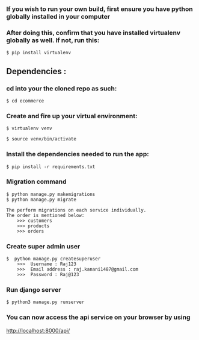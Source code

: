 ### If you wish to run your own build, first ensure you have python globally installed in your computer

### After doing this, confirm that you have installed virtualenv globally as well. If not, run this:

```
$ pip install virtualenv
```
## Dependencies :
 
### cd into your the cloned repo as such:
```
$ cd ecommerce
```

### Create and fire up your virtual environment:

```
$ virtualenv venv 
```
```
$ source venv/bin/activate
```
### Install the dependencies needed to run the app:

```
$ pip install -r requirements.txt
```

### Migration command

```
$ python manage.py makemigrations
$ python manage.py migrate

The perform migrations on each service individually.
The order is mentioned below:
	>>> customers
	>>> products      
	>>> orders    
```

### Create super admin user

```
$  python manage.py createsuperuser
	>>>  Username : Raj123
	>>>  Email address : raj.kanani1487@gmail.com
	>>>  Password : Raj@123
```

### Run django server

```
$ python3 manage.py runserver
```

### You can now access the api service on your browser by using

[    http://localhost:8000/api/
](    http://localhost:8000/api/
)
